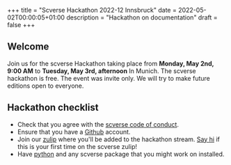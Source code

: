 +++
title = "Scverse Hackathon 2022-12 Innsbruck"
date = 2022-05-02T00:00:05+01:00
description = "Hackathon on documentation"
draft = false
+++

## Welcome

Join us for the scverse Hackathon taking place from **Monday, May 2nd, 9:00 AM** to **Tuesday, May 3rd, afternoon** In Munich.
The scverse hackathon is free. The event was invite only. We will try to make future editions open to everyone.

## Hackathon checklist

- Check that you agree with the [scverse code of conduct](https://scverse.org/about/code_of_conduct/).
- Ensure that you have a [Github](https://github.com/) account.
- Join our [zulip](https://scverse.zulipchat.com/) where you'll be added to the hackathon stream. [Say hi](https://scverse.zulipchat.com/#narrow/stream/319076-introductions) if this is your first time on the scverse zulip!
- Have [python](https://www.python.org/) and any scverse package that you might work on installed.
